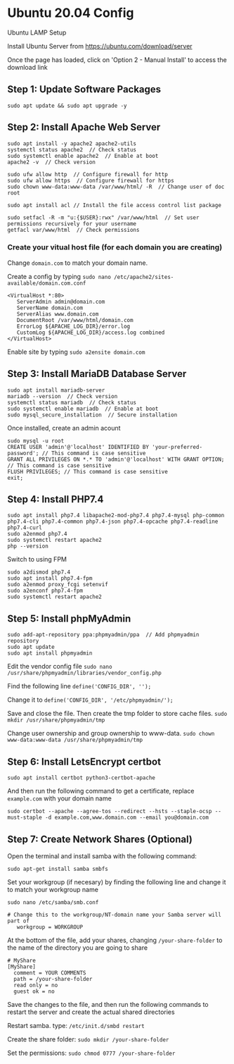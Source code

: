# Ubuntu 20.04 Config

Ubuntu LAMP Setup

Install Ubuntu Server from https://ubuntu.com/download/server

Once the page has loaded, click on 'Option 2 - Manual Install' to access the download link

## Step 1: Update Software Packages
```
sudo apt update && sudo apt upgrade -y
```


## Step 2: Install Apache Web Server
```
sudo apt install -y apache2 apache2-utils
systemctl status apache2  // Check status
sudo systemctl enable apache2  // Enable at boot
apache2 -v  // Check version

sudo ufw allow http  // Configure firewall for http
sudo ufw allow https  // Configure firewall for https
sudo chown www-data:www-data /var/www/html/ -R  // Change user of doc root

sudo apt install acl // Install the file access control list package

sudo setfacl -R -m "u:{$USER}:rwx" /var/www/html  // Set user permissions recursively for your username
getfacl var/www/html  // Check permissions
```

### Create your vitual host file (for each domain you are creating)

Change `domain.com` to match your domain name.

Create a config by typing `sudo nano /etc/apache2/sites-available/domain.com.conf`

```
<VirtualHost *:80>
   ServerAdmin admin@domain.com
   ServerName domain.com
   ServerAlias www.domain.com
   DocumentRoot /var/www/html/domain.com
   ErrorLog ${APACHE_LOG_DIR}/error.log
   CustomLog ${APACHE_LOG_DIR}/access.log combined
</VirtualHost>
```
Enable site by typing `sudo a2ensite domain.com`
   
## Step 3: Install MariaDB Database Server
```
sudo apt install mariadb-server
mariadb --version  // Check version
systemctl status mariadb  // Check status
sudo systemctl enable mariadb  // Enable at boot
sudo mysql_secure_installation  // Secure installation
```

Once installed, create an admin acount
```
sudo mysql -u root
CREATE USER 'admin'@'localhost' IDENTIFIED BY 'your-preferred-password'; // This command is case sensitive
GRANT ALL PRIVILEGES ON *.* TO 'admin'@'localhost' WITH GRANT OPTION; // This command is case sensitive
FLUSH PRIVILEGES; // This command is case sensitive
exit;
```

## Step 4: Install PHP7.4
```
sudo apt install php7.4 libapache2-mod-php7.4 php7.4-mysql php-common php7.4-cli php7.4-common php7.4-json php7.4-opcache php7.4-readline php7.4-curl
sudo a2enmod php7.4
sudo systemctl restart apache2
php --version
```

Switch to using FPM
```
sudo a2dismod php7.4
sudo apt install php7.4-fpm
sudo a2enmod proxy_fcgi setenvif
sudo a2enconf php7.4-fpm
sudo systemctl restart apache2
```

## Step 5: Install phpMyAdmin
```
sudo add-apt-repository ppa:phpmyadmin/ppa  // Add phpmyadmin repository
sudo apt update
sudo apt install phpmyadmin
```


Edit the vendor config file `sudo nano /usr/share/phpmyadmin/libraries/vendor_config.php`

Find the following line `define('CONFIG_DIR', '');`

Change it to `define('CONFIG_DIR', '/etc/phpmyadmin/');`

Save and close the file. Then create the tmp folder to store cache files. `sudo mkdir /usr/share/phpmyadmin/tmp`

Change user ownership and group ownership to www-data. `sudo chown www-data:www-data /usr/share/phpmyadmin/tmp`


## Step 6: Install LetsEncrypt certbot
```
sudo apt install certbot python3-certbot-apache
```
And then run the following command to get a certificate, replace `example.com` with your domain name
```
sudo certbot --apache --agree-tos --redirect --hsts --staple-ocsp --must-staple -d example.com,www.domain.com --email you@domain.com
```

## Step 7: Create Network Shares (Optional)
Open the terminal and install samba with the following command:
```
sudo apt-get install samba smbfs
```

Set your workgroup (if necesary) by finding the following line and change it to match your workgroup name
```
sudo nano /etc/samba/smb.conf
```
```
# Change this to the workgroup/NT-domain name your Samba server will part of
   workgroup = WORKGROUP
```
At the bottom of the file, add your shares, changing ```/your-share-folder``` to the name of the directory you are going to share
```
# MyShare
[MyShare]
  comment = YOUR COMMENTS
  path = /your-share-folder
  read only = no
  guest ok = no
```
Save the changes to the file, and then run the following commands to restart the server and create the actual shared directories

Restart samba. type: ```/etc/init.d/smbd restart```

Create the share folder: ```sudo mkdir /your-share-folder```

Set the permissions: ```sudo chmod 0777 /your-share-folder```
 
